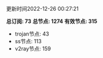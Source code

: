 更新时间2022-12-26 00:27:21

**总订阅: 73**
**总节点: 1274**
**有效节点: 315**
- trojan节点: 43
- ss节点: 113
- v2ray节点: 159
